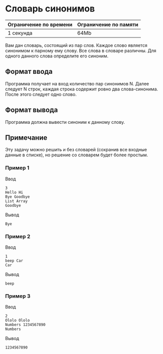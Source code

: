 # Словарь синонимов

| Ограничение по времени |  Ограничение по памяти|
|--|--|
| 1 секунда | 64Mb |

Вам дан словарь, состоящий из пар слов. Каждое слово является синонимом к парному ему слову. Все слова в словаре различны. Для одного данного слова определите его синоним.

## Формат ввода

Программа получает на вход количество пар синонимов  N. Далее следует  N  строк, каждая строка содержит ровно два слова-синонима. После этого следует одно слово.

## Формат вывода

Программа должна вывести синоним к данному слову. 

## Примечание

Эту задачу можно решить и без словарей (сохранив все входные данные в списке), но решение со словарем будет более простым.

### Пример 1

Ввод

    3
    Hello Hi
    Bye Goodbye
    List Array
    Goodbye

Вывод

    Bye

### Пример 2

Ввод

    1
    beep Car
    Car

Вывод

    beep

### Пример 3

Ввод

    2
    Ololo Ololo
    Numbers 1234567890
    Numbers


Вывод

    1234567890

